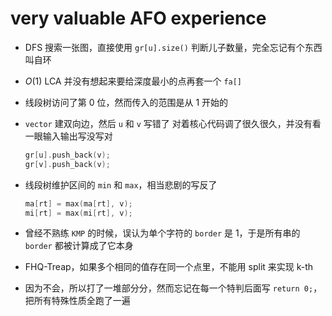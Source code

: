 # very valuable AFO experience

-   DFS 搜索一张图，直接使用 `gr[u].size()` 判断儿子数量，完全忘记有个东西叫自环

-   $O(1)$ LCA 并没有想起来要给深度最小的点再套一个 `fa[]`

-   线段树访问了第 0 位，然而传入的范围是从 1 开始的

-   `vector` 建双向边，然后 `u` 和 `v` 写错了
    对着核心代码调了很久很久，并没有看一眼输入输出写没写对

    ```cpp
    gr[u].push_back(v);
    gr[v].push_back(v);
    ```

-   线段树维护区间的 `min` 和 `max`，相当悲剧的写反了

    ```cpp
    ma[rt] = max(ma[rt], v);
    mi[rt] = max(mi[rt], v);
    ```

-   曾经不熟练 `KMP` 的时候，误认为单个字符的 `border` 是 1，于是所有串的 `border` 都被计算成了它本身

-   FHQ-Treap，如果多个相同的值存在同一个点里，不能用 split 来实现 k-th

-   因为不会，所以打了一堆部分分，然而忘记在每一个特判后面写 `return 0;`，把所有特殊性质全跑了一遍